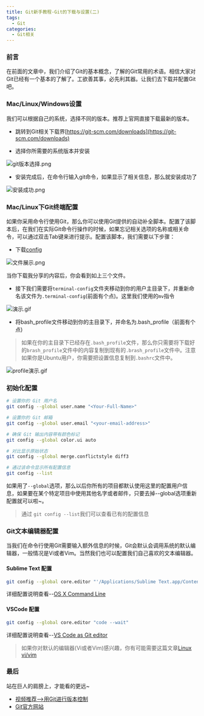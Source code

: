 ```yaml
---
title: Git新手教程-Git的下载与设置(二)
tags:
  - Git
categories:
  - Git相关
---
```


### 前言

在前面的文章中，我们介绍了Git的基本概念，了解的Git常用的术语。相信大家对Git已经有一个基本的了解了。工欲善其事，必先利其器。让我们去下载并配置Git吧。

### Mac/Linux/Windows设置

我们可以根据自己的系统，选择不同的版本。推荐上官网直接下载最新的版本。

* 跳转到Git相关下载界[https://git-scm.com/downloads](https://git-scm.com/downloads)
  
* 选择你所需要的系统版本并安装

![git版本选择.png](https://upload-images.jianshu.io/upload_images/2824145-b856d6b188753669.png?imageMogr2/auto-orient/strip%7CimageView2/2/w/1240)

* 安装完成后，在命令行输入git命令，如果显示了相关信息，那么就安装成功了

![安装成功.png](https://upload-images.jianshu.io/upload_images/2824145-b8bbf9fadc890854.png?imageMogr2/auto-orient/strip%7CimageView2/2/w/1240)

### Mac/Linux下Git终端配置

如果你采用命令行使用Git，那么你可以使用Git提供的自动补全脚本。配置了该脚本后，在我们在实际Git命令行操作的时候，如果忘记相关选项的名称或相关命令，可以通过双击Tab键来进行提示。配置该脚本，我们需要以下步骤：

* 下载[config](https://pan.baidu.com/s/1ywZc4bU_8qkPMeoTBxbrww)

 ![文件展示.png](https://upload-images.jianshu.io/upload_images/2824145-7e0d2393a1398b15.png?imageMogr2/auto-orient/strip%7CimageView2/2/w/1240)

当你下载我分享的内容后，你会看到如上三个文件。

* 接下我们需要将`terminal-config`文件夹移动到你的用户主目录下，并重新命名该文件为`.terminal-config`(前面有个点)。这里我们使用的`mv`指令

![演示.gif](https://upload-images.jianshu.io/upload_images/2824145-92a4998dd9bc4355.gif?imageMogr2/auto-orient/strip)

* 将bash_profile文件移动到你的主目录下，并命名为.bash_profile（前面有个点)

> 如果在你的主目录下已经存在`.bash_profile`文件，那么你只需要将下载好的`brash_profile`文件中的内容复制到现有的`.brash_profile`文件中。注意如果你是Ubuntu用户，你需要把设置信息复制到`.bashrc`文件中。

![profile演示.gif](https://upload-images.jianshu.io/upload_images/2824145-35d0b0caa46e0015.gif?imageMogr2/auto-orient/strip)

### 初始化配置

```bash
# 设置你的 Git 用户名
git config --global user.name "<Your-Full-Name>"

# 设置你的 Git 邮箱
git config --global user.email "<your-email-address>"

# 确保 Git 输出内容带有颜色标记
git config --global color.ui auto

# 对比显示原始状态
git config --global merge.conflictstyle diff3

# 通过该命令显示所有配置信息
git config --list
```

如果用了`--global`选项，那么以后你所有的项目都默认使用这里的配置用户信息，如果要在某个特定项目中使用其他名字或者邮件，只要去掉--global选项重新配置就可以啦~。

>通过 `git config --list`我们可以查看已有的配置信息

### Git文本编辑器配置

当我们在命令行使用Git需要输入额外信息的时候，Git会默认会调用系统的默认编辑器，一般情况是Vi或者Vim。当然我们也可以配置我们自己喜欢的文本编辑器。

#### Sublime Text 配置

```bash
git config --global core.editor "'/Applications/Sublime Text.app/Contents/SharedSupport/bin/subl' -n -w"
```

详细配置说明查看--[OS X Command Line](https://www.sublimetext.com/docs/3/osx_command_line.html)

#### VSCode 配置

```bash
git config --global core.editor "code --wait"
```

详细配置说明查看--[VS Code as Git editor](https://code.visualstudio.com/docs/editor/versioncontrol#_vs-code-as-git-editor)

>如果你对默认的编辑器(Vi或者Vim)感兴趣，你有可能需要这篇文章[Linux vi/vim](https://www.runoob.com/linux/linux-vim.html)

### 最后

站在巨人的肩膀上，才能看的更远~

* [视频推荐-->用Git进行版本控制](https://cn.udacity.com/course/version-control-with-Git--ud123)
* [Git官方网站](https://Git-scm.com/book/zh/v2/)
